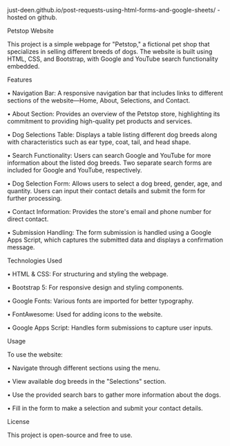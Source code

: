 just-deen.github.io/post-requests-using-html-forms-and-google-sheets/ - hosted on github.


Petstop Website

This project is a simple webpage for "Petstop," a fictional pet shop that specializes in selling different breeds of dogs. The website is built using HTML, CSS, and Bootstrap, with Google and YouTube search functionality embedded.


Features

• Navigation Bar: A responsive navigation bar that includes links to different sections of the website—Home, About, Selections, and Contact.

• About Section: Provides an overview of the Petstop store, highlighting its commitment to providing high-quality pet products and services.

• Dog Selections Table: Displays a table listing different dog breeds along with characteristics such as ear type, coat, tail, and head shape.

• Search Functionality: Users can search Google and YouTube for more information about the listed dog breeds. Two separate search forms are included for Google and YouTube, respectively.

• Dog Selection Form: Allows users to select a dog breed, gender, age, and quantity. Users can input their contact details and submit the form for further processing.

• Contact Information: Provides the store's email and phone number for direct contact.

• Submission Handling: The form submission is handled using a Google Apps Script, which captures the submitted data and displays a confirmation message.


Technologies Used

• HTML & CSS: For structuring and styling the webpage.

• Bootstrap 5: For responsive design and styling components.

• Google Fonts: Various fonts are imported for better typography.

• FontAwesome: Used for adding icons to the website.

• Google Apps Script: Handles form submissions to capture user inputs.


Usage

To use the website:

• Navigate through different sections using the menu.

• View available dog breeds in the "Selections" section.

• Use the provided search bars to gather more information about the dogs.

• Fill in the form to make a selection and submit your contact details.


License

This project is open-source and free to use.
